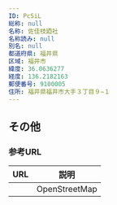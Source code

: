 ```yaml
---
ID: PcSiL
総称: null
名称: 佐佳枝廼社
名称読み: null
別名: null
都道府県: 福井県
区域: 福井市
緯度: 36.0636277
経度: 136.2182163
郵便番号: 9100005
住所: 福井県福井市大手３丁目９−１
---
```


## その他

### 参考URL

| URL | 説明          |
| --- | ------------- |
|     | OpenStreetMap |

